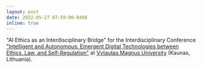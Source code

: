 ```yaml
---
layout: post
date: 2022-05-27 07:59:00-0400
inline: true
---
```


"AI Ethics as an Interdisciplinary Bridge" for the Interdisciplinary Conference ["Intelligent and Autonomous: Emergent Digital Technologies between Ethics, Law, and Self-Regulation"](https://www.youtube.com/watch?v=lrYgz4x788Y) at [Vytautas Magnus University](https://www.vdu.lt/en/) (Kaunas, Lithuania).